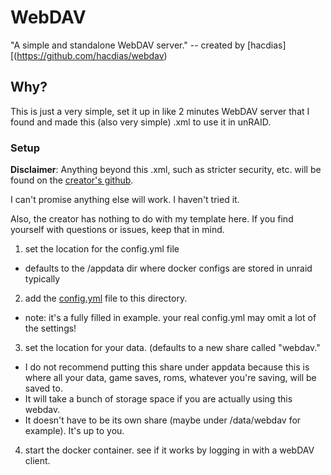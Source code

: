 # WebDAV

"A simple and standalone WebDAV server." -- created by [hacdias][(https://github.com/hacdias/webdav)

## Why?

This is just a very simple, set it up in like 2 minutes WebDAV server that I found and made this (also very simple) .xml to use it in unRAID.

### Setup

**Disclaimer**: Anything beyond this .xml, such as stricter security, etc. will be found on the [creator's github](https://github.com/hacdias/webdav). 

I can't promise anything else will work. I haven't tried it. 

Also, the creator has nothing to do with my template here. If you find yourself with questions or issues, keep that in mind.

1. set the location for the config.yml file
  - defaults to the /appdata dir where docker configs are stored in unraid typically

2. add the [config.yml](https://github.com/hacdias/webdav#configuration) file to this directory.
  - note: it's a fully filled in example. your real config.yml may omit a lot of the settings!

3. set the location for your data. (defaults to a new share called "webdav."
  - I do not recommend putting this share under appdata because this is where all your data, game saves, roms, whatever you're saving, will be saved to.
  - It will take a bunch of storage space if you are actually using this webdav.
  - It doesn't have to be its own share (maybe under /data/webdav for example). It's up to you.

4. start the docker container. see if it works by logging in with a webDAV client.
